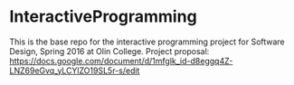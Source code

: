 # InteractiveProgramming
This is the base repo for the interactive programming project for Software Design, Spring 2016 at Olin College.
Project proposal: https://docs.google.com/document/d/1mfglk_id-d8eggq4Z-LNZ69eGvq_yLCYlZO19SL5r-s/edit
